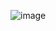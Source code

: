 ![image](https://user-images.githubusercontent.com/63789702/186145120-10936fe0-be5f-4c78-82aa-f7cc1c5799b1.png)

